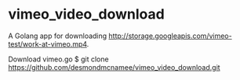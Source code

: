 # vimeo_video_download
A Golang app for downloading http://storage.googleapis.com/vimeo-test/work-at-vimeo.mp4.

Download vimeo.go
  $ git clone https://github.com/desmondmcnamee/vimeo_video_download.git

